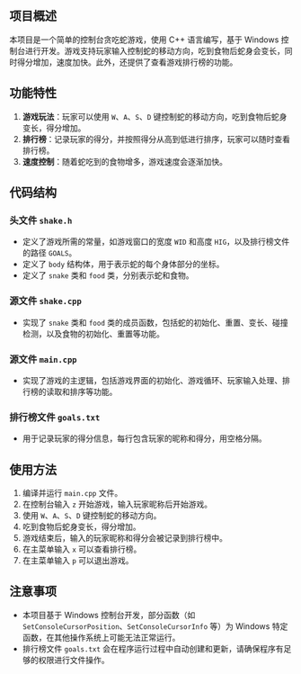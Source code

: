 ## 项目概述
本项目是一个简单的控制台贪吃蛇游戏，使用 C++ 语言编写，基于 Windows 控制台进行开发。游戏支持玩家输入控制蛇的移动方向，吃到食物后蛇身会变长，同时得分增加，速度加快。此外，还提供了查看游戏排行榜的功能。

## 功能特性
1. **游戏玩法**：玩家可以使用 `W`、`A`、`S`、`D` 键控制蛇的移动方向，吃到食物后蛇身变长，得分增加。
2. **排行榜**：记录玩家的得分，并按照得分从高到低进行排序，玩家可以随时查看排行榜。
3. **速度控制**：随着蛇吃到的食物增多，游戏速度会逐渐加快。

## 代码结构
### 头文件 `shake.h`
- 定义了游戏所需的常量，如游戏窗口的宽度 `WID` 和高度 `HIG`，以及排行榜文件的路径 `GOALS`。
- 定义了 `body` 结构体，用于表示蛇的每个身体部分的坐标。
- 定义了 `snake` 类和 `food` 类，分别表示蛇和食物。

### 源文件 `shake.cpp`
- 实现了 `snake` 类和 `food` 类的成员函数，包括蛇的初始化、重置、变长、碰撞检测，以及食物的初始化、重置等功能。

### 源文件 `main.cpp`
- 实现了游戏的主逻辑，包括游戏界面的初始化、游戏循环、玩家输入处理、排行榜的读取和排序等功能。

### 排行榜文件 `goals.txt`
- 用于记录玩家的得分信息，每行包含玩家的昵称和得分，用空格分隔。

## 使用方法
1. 编译并运行 `main.cpp` 文件。
2. 在控制台输入 `z` 开始游戏，输入玩家昵称后开始游戏。
3. 使用 `W`、`A`、`S`、`D` 键控制蛇的移动方向。
4. 吃到食物后蛇身变长，得分增加。
5. 游戏结束后，输入的玩家昵称和得分会被记录到排行榜中。
6. 在主菜单输入 `x` 可以查看排行榜。
7. 在主菜单输入 `p` 可以退出游戏。

## 注意事项
- 本项目基于 Windows 控制台开发，部分函数（如 `SetConsoleCursorPosition`、`SetConsoleCursorInfo` 等）为 Windows 特定函数，在其他操作系统上可能无法正常运行。
- 排行榜文件 `goals.txt` 会在程序运行过程中自动创建和更新，请确保程序有足够的权限进行文件操作。
